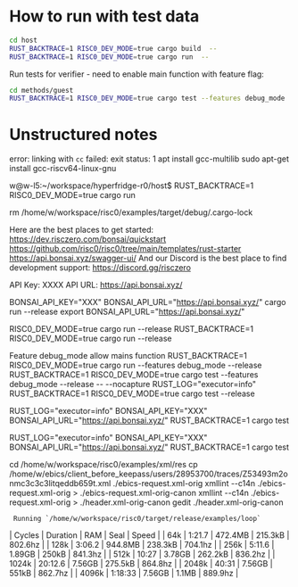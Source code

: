 # How to run with test data

```bash
cd host
RUST_BACKTRACE=1 RISC0_DEV_MODE=true cargo build  -- 
RUST_BACKTRACE=1 RISC0_DEV_MODE=true cargo run  -- 
```

Run tests for verifier - need to enable main function with feature flag:

```bash
cd methods/guest
RUST_BACKTRACE=1 RISC0_DEV_MODE=true cargo test --features debug_mode
```

# Unstructured notes

error: linking with `cc` failed: exit status: 1 
apt install gcc-multilib
sudo apt-get install gcc-riscv64-linux-gnu

w@w-l5:~/workspace/hyperfridge-r0/host$ RUST_BACKTRACE=1 RISC0_DEV_MODE=true cargo run

rm /home/w/workspace/risc0/examples/target/debug/.cargo-lock

Here are the best places to get started:
https://dev.risczero.com/bonsai/quickstart
https://github.com/risc0/risc0/tree/main/templates/rust-starter
https://api.bonsai.xyz/swagger-ui/
And our Discord is the best place to find development support:
https://discord.gg/risczero 

API Key: XXXX
API URL: https://api.bonsai.xyz/

BONSAI_API_KEY="XXX" BONSAI_API_URL="https://api.bonsai.xyz/" cargo run --release
export BONSAI_API_URL="https://api.bonsai.xyz/"

RISC0_DEV_MODE=true cargo run --release
RUST_BACKTRACE=1 RISC0_DEV_MODE=true cargo run  --release

Feature debug_mode allow mains function
RUST_BACKTRACE=1 RISC0_DEV_MODE=true cargo run  --features debug_mode --release
RUST_BACKTRACE=1 RISC0_DEV_MODE=true cargo test --features debug_mode --release -- --nocapture
RUST_LOG="executor=info" RUST_BACKTRACE=1 RISC0_DEV_MODE=true cargo test  --release

RUST_LOG="executor=info"   BONSAI_API_KEY="XXX" BONSAI_API_URL="https://api.bonsai.xyz/" RUST_BACKTRACE=1 cargo test

RUST_LOG="executor=info"   BONSAI_API_KEY="XXX" BONSAI_API_URL="https://api.bonsai.xyz/" RUST_BACKTRACE=1 cargo test

cd /home/w/workspace/risc0/examples/xml/res
cp /home/w/ebics/client_before_keepass/users/28953700/traces/Z53493m2onmc3c3c3litqeddb659t.xml ./ebics-request.xml-orig
xmllint --c14n ./ebics-request.xml-orig > ./ebics-request.xml-orig-canon
xmllint --c14n ./ebics-request.xml-orig > ./header.xml-orig-canon
gedit ./header.xml-orig-canon


     Running `/home/w/workspace/risc0/target/release/examples/loop`
|     Cycles |   Duration |        RAM |       Seal |      Speed |
|        64k |     1:21.7 |    472.4MB |    215.3kB |    802.6hz |
|       128k |     3:06.2 |    944.8MB |    238.3kB |    704.1hz |
|       256k |     5:11.6 |     1.89GB |      250kB |    841.3hz |
|       512k |      10:27 |     3.78GB |    262.2kB |    836.2hz |
|      1024k |    20:12.6 |     7.56GB |    275.5kB |    864.8hz |
|      2048k |      40:31 |     7.56GB |      551kB |    862.7hz |
|      4096k |    1:18:33 |     7.56GB |      1.1MB |    889.9hz |
